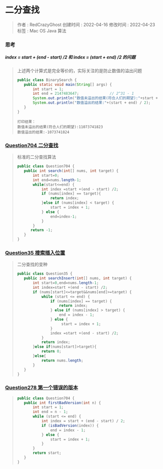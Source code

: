 # 二分查找
> 作者 : RedCrazyGhost
> 创建时间 : 2022-04-16
> 修改时间 : 2022-04-23
> 标签 :  <span class="badge bg-secondary">Mac OS</span> <span class="badge bg-primary">Java</span> <span class="badge bg-dark">算法</span>

### 思考
##### index = start + (end - start) /2 和 index = (start + end) /2 的问题
> 上述两个计算式是完全等价的，实际关注的是防止数值的溢出问题
>```java
>public class BinarySearch {
>    public static void main(String[] args) {
>        int start = 1;
>        int end = 2147483647;              // 2^31 - 1
>        System.out.println("数值未溢出的结果(符合人们的期望):"+start + (end - start) / 2);
>        System.out.println("数值溢出的结果:"+(start + end) / 2);
>    }
>}
>```
>```text
>打印结果：
>数值未溢出的结果(符合人们的期望):11073741823
>数值溢出的结果:-1073741824
>```


### [Question704 二分查找](https://leetcode-cn.com/problems/binary-search/)
> 标准的二分查找算法
>```java
>public class Question704 {
>    public int search(int[] nums, int target) {
>        int start=0;
>        int end=nums.length-1;
>        while(start<=end) {
>            int index =start +(end - start) /2;
>            if (nums[index] == target){
>                return index;
>            }else if (nums[index] < target) {
>                start = index + 1;
>            } else {
>                end=index-1;
>            }
>        }
>       return -1;
>    }
>}
>```

### [Question35 搜索插入位置](https://leetcode-cn.com/problems/search-insert-position/)
> 二分查找的变种
> 
>```java
>public class Question35 {
>    public int searchInsert(int[] nums, int target) {
>        int start=0,end=nums.length-1;
>        int index=start +(end - start) /2;
>        if (nums[start]<=target&&nums[end]>=target) {
>            while (start <= end) {
>                if (nums[index] == target) {
>                    return index;
>                } else if (nums[index] > target) {
>                    end = index - 1;
>                } else {
>                     start = index + 1;
>                }
>                index =start +(end - start) /2;
>            }
>            return index;
>        }else if(nums[start]>target){
>            return 0;
>        }else{
>            return nums.length;
>        }
>    }
>}
>```

### [Question278 第一个错误的版本](https://leetcode-cn.com/problems/first-bad-version/)
>
>```java
>public class Question704 {
>    public int firstBadVersion(int n) {
>        int start = 1;
>        int end = n - 1;
>        while (start <= end) {
>            int index = start + (end - start) / 2;
>            if (isBadVersion(index)) {
>                end = index - 1;
>            } else {
>                start = index + 1;
>            }
>        }
>        return start;
>    }
>}
>```